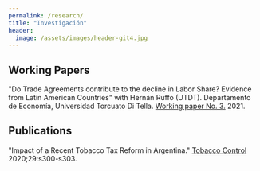 ```yaml
---
permalink: /research/
title: "Investigación"
header:
  image: /assets/images/header-git4.jpg
---
```


## Working Papers

"Do Trade Agreements contribute to the decline in Labor Share? Evidence from Latin American Countries" with Hernán Ruffo (UTDT). Departamento de Economía, Universidad Torcuato Di Tella. [Working paper No. 3.](https://www.utdt.edu/download.php?fname=_164330610019857400.pdf) 2021.

## Publications

"Impact of a Recent Tobacco Tax Reform in Argentina." [Tobacco Control](https://tobaccocontrol.bmj.com/content/tobaccocontrol/29/Suppl_5/s300.full.pdf) 2020;29:s300-s303.
